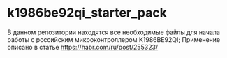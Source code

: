 # k1986be92qi_starter_pack
В данном репозитории находятся все необходимые файлы для начала работы с российским микроконтроллером К1986ВЕ92QI;
Применение описано в статье https://habr.com/ru/post/255323/
